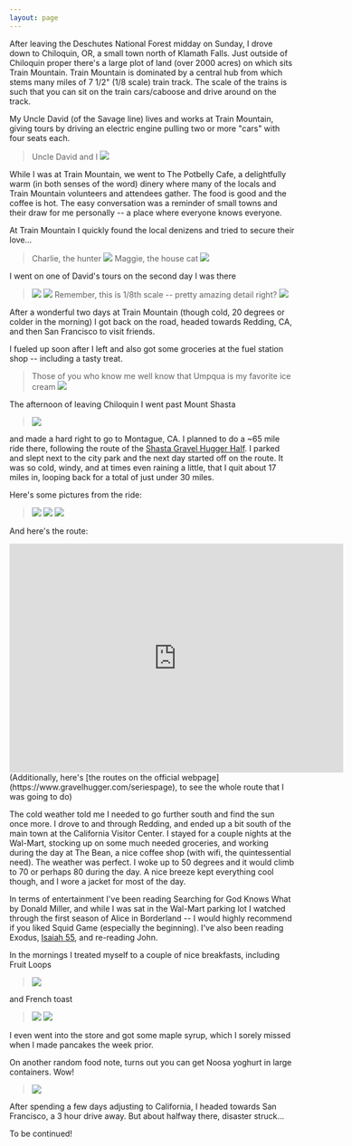 ```yaml
---
layout: page
---
```


After leaving the Deschutes National Forest midday on Sunday, I drove down to Chiloquin, OR, a small town north of Klamath Falls. Just outside of Chiloquin proper there's a large plot of land (over 2000 acres) on which sits Train Mountain. Train Mountain is dominated by a central hub from which stems many miles of 7 1/2" (1/8 scale) train track. The scale of the trains is such that you can sit on the train cars/caboose and drive around on the track.

My Uncle David (of the Savage line) lives and works at Train Mountain, giving tours by driving an electric engine pulling two or more "cars" with four seats each.
> Uncle David and I
> ![](https://i.imgur.com/fztabL6.jpg)

While I was at Train Mountain, we went to The Potbelly Cafe, a delightfully warm (in both senses of the word) dinery where many of the locals and Train Mountain volunteers and attendees gather. The food is good and the coffee is hot. The easy conversation was a reminder of small towns and their draw for me personally -- a place where everyone knows everyone.

At Train Mountain I quickly found the local denizens and tried to secure their love...
> Charlie, the hunter
> ![](https://i.imgur.com/d1nI400.jpg)
> Maggie, the house cat
> ![](https://i.imgur.com/aOAzZwE.jpg)

I went on one of David's tours on the second day I was there
> ![](https://i.imgur.com/UfJ4xBQ.jpg)
> ![](https://i.imgur.com/fbgPlmx.jpg)
> Remember, this is 1/8th scale -- pretty amazing detail right?
> ![](https://i.imgur.com/sl2knqx.jpg)

After a wonderful two days at Train Mountain (though cold, 20 degrees or colder in the morning) I got back on the road, headed towards Redding, CA, and then San Francisco to visit friends.

I fueled up soon after I left and also got some groceries at the fuel station shop -- including a tasty treat.
> Those of you who know me well know that Umpqua is my favorite ice cream
> ![](https://i.imgur.com/GfdfRDS.jpg)

The afternoon of leaving Chiloquin I went past Mount Shasta
> ![](https://i.imgur.com/YYVfW6x.jpg)

and made a hard right to go to Montague, CA. I planned to do a ~65 mile ride there, following the route of the [Shasta Gravel Hugger Half](https://www.gravelhugger.com/). I parked and slept next to the city park and the next day started off on the route. It was so cold, windy, and at times even raining a little, that I quit about 17 miles in, looping back for a total of just under 30 miles.

Here's some pictures from the ride:
> ![](https://i.imgur.com/j4dito9.jpg)
> ![](https://i.imgur.com/NrxabNu.jpg)
> ![](https://i.imgur.com/0BvY1yZ.jpg)

And here's the route:
<iframe height='405' width='590' frameborder='0' allowtransparency='true' scrolling='no' src='https://www.strava.com/activities/6107774853/embed/822ea24c5dd81e3a1d4c058aea384052b7206810'></iframe>
(Additionally, here's [the routes on the official webpage](https://www.gravelhugger.com/seriespage), to see the whole route that I was going to do)

The cold weather told me I needed to go further south and find the sun once more.
I drove to and through Redding, and ended up a bit south of the main town at the California Visitor Center. I stayed for a couple nights at the Wal-Mart, stocking up on some much needed groceries, and working during the day at The Bean, a nice coffee shop (with wifi, the quintessential need). The weather was perfect. I woke up to 50 degrees and it would climb to 70 or perhaps 80 during the day. A nice breeze kept everything cool though, and I wore a jacket for most of the day.

In terms of entertainment I've been reading Searching for God Knows What by Donald Miller, and while I was sat in the Wal-Mart parking lot I watched through the first season of Alice in Borderland -- I would highly recommend if you liked Squid Game (especially the beginning). I've also been reading Exodus, [Isaiah 55](https://www.biblegateway.com/passage/?search=Isaiah%2055&version=NIV), and re-reading John.

In the mornings I treated myself to a couple of nice breakfasts, including Fruit Loops
> ![](https://i.imgur.com/d110Lho.jpg)

and French toast

> ![](https://i.imgur.com/i2W7xpc.jpg)
> ![](https://i.imgur.com/aBKS6w0.jpg)

I even went into the store and got some maple syrup, which I sorely missed when I made pancakes the week prior.

On another random food note, turns out you can get Noosa yoghurt in large containers. Wow!
> ![](https://i.imgur.com/a9vXd5t.jpg)

After spending a few days adjusting to California, I headed towards San Francisco, a 3 hour drive away. But about halfway there, disaster struck...

To be continued!

